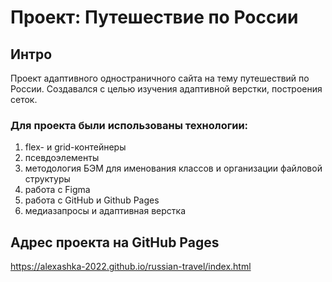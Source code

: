 # Проект: Путешествие по России

## Интро
Проект адаптивного одностраничного сайта на тему путешествий по России. Создавался с целью изучения адаптивной верстки, построения сеток.

### Для проекта были использованы технологии:
1. flex- и grid-контейнеры
2. псевдоэлементы
3. методология БЭМ для именования классов и организации файловой структуры
4. работа с Figma
5. работа с GitHub и Github Pages
6. медиазапросы и адаптивная верстка

## Адрес проекта на GitHub Pages
https://alexashka-2022.github.io/russian-travel/index.html